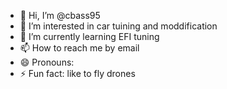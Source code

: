 - 👋 Hi, I’m @cbass95
- 👀 I’m interested in car tuining and moddification
- 🌱 I’m currently learning EFI tuning
- 📫 How to reach me by email  
- 😄 Pronouns: 
- ⚡ Fun fact: like to fly drones

<!---
cbass95/cbass95 is a ✨ special ✨ repository because its `README.md` (this file) appears on your GitHub profile.
You can click the Preview link to take a look at your changes.
--->
